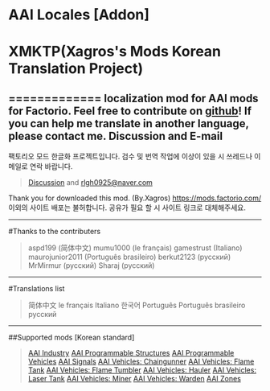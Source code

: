 # AAI Locales [Addon]
# XMKTP(Xagros's Mods Korean Translation Project)
=============
localization mod for AAI mods for Factorio. Feel free to contribute on [github](https://github.com/GimoXagros/aai-locales)!
If you can help me translate in another language, please contact me. Discussion and E-mail
-------------
팩토리오 모드 한글화 프로젝트입니다. 검수 및 번역 작업에 이상이 있을 시 쓰레드나 이메일로 연락 바랍니다.
>[Discussion](https://mods.factorio.com/mods/Xagros/aai-locales/discussion) and rlgh0925@naver.com

Thank you for downloaded this mod. (By.Xagros)
https://mods.factorio.com/ 이외의 사이트 배포는 불허합니다. 공유가 필요 할 시 사이트 링크로 대체해주세요.

*****

#Thanks to the contributers
>aspd199 (简体中文)
mumu1000 (le français)
gamestrust (Italiano)
maurojunior2011 (Português brasileiro)
berkut2123 (русский)
MrMirmur (русский)
Sharaj (русский)
*****

#Translations list
>简体中文
le français
Italiano
한국어
Português
Português brasileiro
русский

*****

##Supported mods [Korean standard]
>[AAI Industry](https://mods.factorio.com/mods/Earendel/aai-industry)
[AAI Programmable Structures](https://mods.factorio.com/mods/Earendel/aai-programmable-structures)
[AAI Programmable Vehicles](https://mods.factorio.com/mods/Earendel/aai-programmable-vehicles)
[AAI Signals](https://mods.factorio.com/mods/Earendel/aai-signals)
[AAI Vehicles: Chaingunner](https://mods.factorio.com/mods/Earendel/aai-vehicles-chaingunner)
[AAI Vehicles: Flame Tank](https://mods.factorio.com/mods/Earendel/aai-vehicles-flame-tank)
[AAI Vehicles: Flame Tumbler](https://mods.factorio.com/mods/Earendel/aai-vehicles-flame-tumbler)
[AAI Vehicles: Hauler](https://mods.factorio.com/mods/Earendel/aai-vehicles-hauler)
[AAI Vehicles: Laser Tank](https://mods.factorio.com/mods/Earendel/aai-vehicles-laser-tank)
[AAI Vehicles: Miner](https://mods.factorio.com/mods/Earendel/aai-vehicles-miner)
[AAI Vehicles: Warden](https://mods.factorio.com/mods/Earendel/aai-vehicles-warden)
[AAI Zones](https://mods.factorio.com/mods/Earendel/aai-zones)